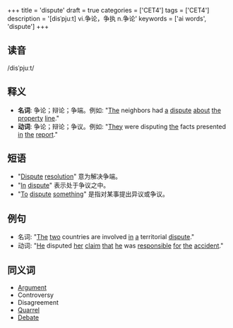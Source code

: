+++
title = 'dispute'
draft = true
categories = ['CET4']
tags = ['CET4']
description = '[disˈpjuːt] vi.争论，争执 n.争论'
keywords = ['ai words', 'dispute']
+++

## 读音
/disˈpjuːt/

## 释义
- **名词**: 争论；辩论；争端。例如: "[The](/zh/post/the/) neighbors had [a](/zh/post/a/) [dispute](/zh/post/dispute/) [about](/zh/post/about/) [the](/zh/post/the/) [property](/zh/post/property/) [line](/zh/post/line/)."
- **动词**: 争论；辩论；争议。例如: "[They](/zh/post/they/) were disputing [the](/zh/post/the/) facts presented [in](/zh/post/in/) [the](/zh/post/the/) [report](/zh/post/report/)."

## 短语
- "[Dispute](/zh/post/dispute/) [resolution](/zh/post/resolution/)" 意为解决争端。
- "[In](/zh/post/in/) [dispute](/zh/post/dispute/)" 表示处于争议之中。
- "[To](/zh/post/to/) [dispute](/zh/post/dispute/) [something](/zh/post/something/)" 是指对某事提出异议或争议。

## 例句
- 名词: "[The](/zh/post/the/) [two](/zh/post/two/) countries are involved [in](/zh/post/in/) [a](/zh/post/a/) territorial [dispute](/zh/post/dispute/)."
- 动词: "[He](/zh/post/he/) disputed [her](/zh/post/her/) [claim](/zh/post/claim/) [that](/zh/post/that/) [he](/zh/post/he/) was [responsible](/zh/post/responsible/) [for](/zh/post/for/) [the](/zh/post/the/) [accident](/zh/post/accident/)."

## 同义词
- [Argument](/zh/post/argument/)
- Controversy
- Disagreement
- [Quarrel](/zh/post/quarrel/)
- [Debate](/zh/post/debate/)
